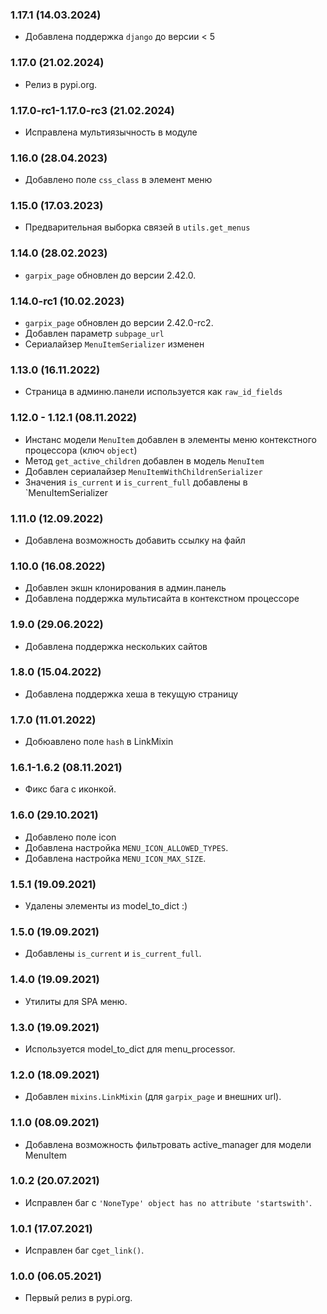 ### 1.17.1 (14.03.2024)

- Добавлена поддержка `django` до версии < 5

### 1.17.0 (21.02.2024)

- Релиз в pypi.org.

### 1.17.0-rc1-1.17.0-rc3 (21.02.2024)

- Исправлена мультиязычность в модуле

### 1.16.0 (28.04.2023)

- Добавлено поле `css_class` в элемент меню

### 1.15.0 (17.03.2023)

- Предварительная выборка связей в `utils.get_menus`

### 1.14.0 (28.02.2023)

- `garpix_page` обновлен до версии 2.42.0.

### 1.14.0-rc1 (10.02.2023)

- `garpix_page` обновлен до версии 2.42.0-rc2.
- Добавлен параметр `subpage_url`
- Сериалайзер `MenuItemSerializer` изменен

### 1.13.0 (16.11.2022)

- Страница в админю.панели используется как `raw_id_fields`

### 1.12.0 - 1.12.1 (08.11.2022)

- Инстанс модели `MenuItem` добавлен в элементы меню контекстного процессора (ключ `object`)
- Метод `get_active_children` добавлен в модель `MenuItem`
- Добавлен сериалайзер `MenuItemWithChildrenSerializer`
- Значения `is_current` и `is_current_full` добавлены в `MenuItemSerializer

### 1.11.0 (12.09.2022)

- Добавлена возможность добавить ссылку на файл

### 1.10.0 (16.08.2022)

- Добавлен экшн клонирования в админ.панель
- Добавлена поддержка мультисайта в контекстном процессоре

### 1.9.0 (29.06.2022)

- Добавлена поддержка нескольких сайтов

### 1.8.0 (15.04.2022)

- Добавлена поддержка хеша в текущую страницу

### 1.7.0 (11.01.2022)

- Добюавлено поле `hash` в LinkMixin

### 1.6.1-1.6.2 (08.11.2021)

- Фикс бага с иконкой.

### 1.6.0 (29.10.2021)

- Добавлено поле icon
- Добавлена настройка `MENU_ICON_ALLOWED_TYPES`.
- Добавлена настройка `MENU_ICON_MAX_SIZE`.

### 1.5.1 (19.09.2021)

- Удалены элементы из model_to_dict :)

### 1.5.0 (19.09.2021)

- Добавлены `is_current` и `is_current_full`.

### 1.4.0 (19.09.2021)

- Утилиты для SPA меню.

### 1.3.0 (19.09.2021)

- Используется model_to_dict для menu_processor.

### 1.2.0 (18.09.2021)

- Добавлен `mixins.LinkMixin` (для `garpix_page` и внешних url).

### 1.1.0 (08.09.2021)

- Добавлена возможность фильтровать active_manager для модели MenuItem

### 1.0.2 (20.07.2021)

- Исправлен баг с `'NoneType' object has no attribute 'startswith'`.

### 1.0.1 (17.07.2021)

- Исправлен баг с`get_link()`.

### 1.0.0 (06.05.2021)

- Первый релиз в pypi.org.
